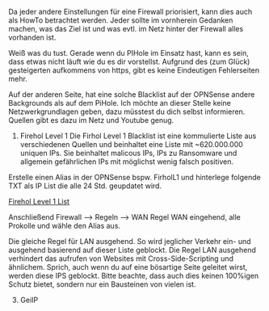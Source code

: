 Da jeder andere Einstellungen für eine Firewall priorisiert, kann dies auch als HowTo betrachtet werden. Jeder sollte im vornherein Gedanken machen, was das Ziel ist und was evtl. im Netz hinter der Firewall alles vorhanden ist.

Weiß was du tust. Gerade wenn du PIHole im Einsatz hast, kann es sein, dass etwas nicht läuft wie du es dir vorstellst. Aufgrund des (zum Glück) gesteigerten aufkommens von https, gibt es keine Eindeutigen Fehlerseiten mehr.

Auf der anderen Seite, hat eine solche Blacklist auf der OPNSense andere Backgrounds als auf dem PiHole. Ich möchte an dieser Stelle keine Netzwerkgrundlagen geben, dazu müsstest du dich selbst informieren. Quellen gibt es dazu im Netz und Youtube genug.

1. Firehol Level 1
Die Firhol Level 1 Blacklist ist eine kommulierte Liste aus verschiedenen Quellen und beinhaltet eine Liste mit ~620.000.000 uniquen IPs. Sie beinhaltet malicous IPs, IPs zu Ransomware und allgemein gefährlichen IPs mit möglichst wenig falsch positiven.

Erstelle einen Alias in der OPNSense bspw. FirholL1 und hinterlege folgende TXT als IP List die alle 24 Std. geupdatet wird.

[Firehol Level 1 List](https://raw.githubusercontent.com/ktsaou/blocklist-ipsets/master/firehol_level1.netset)

Anschließend Firewall --> Regeln --> WAN
Regel WAN eingehend, alle Prokolle und wähle den Alias aus.

Die gleiche Regel für LAN ausgehend. So wird jeglicher Verkehr ein- und ausgehend basierend auf dieser Liste geblockt. Die Regel LAN ausgehend verhindert das aufrufen von Websites mit Cross-Side-Scripting und ähnlichem. Sprich, auch wenn du auf eine bösartige Seite geleitet wirst, werden diese IPS geblockt. Bitte beachte, dass auch dies keinen 100%igen Schutz bietet, sondern nur ein Bausteinen von vielen ist.

3. GeiIP
